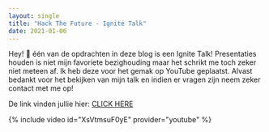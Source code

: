 ```yaml
---
layout: single
title: "Hack The Future - Ignite Talk"
date: 2021-01-06
---
```


Hey! 👋 één van de opdrachten in deze blog is een Ignite Talk! Presentaties houden is niet mijn favoriete bezighouding maar het schrikt me toch zeker niet meteen af. Ik heb deze voor het gemak op YouTube geplaatst. Alvast bedankt voor het bekijken van mijn talk en indien er vragen zijn neem zeker contact met me op!

De link vinden jullie hier: [CLICK HERE](https://www.youtube.com/watch?v=XsVtmsuF0yE)

{% include video id="XsVtmsuF0yE" provider="youtube" %}